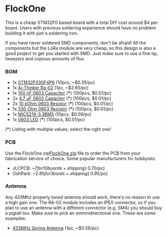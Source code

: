 FlockOne
========

This is a cheap STM32F0 based board with a total DIY cost
around $4 per board. Users with previous soldering experience
should have no problem building it with just a soldering iron.

If you have never soldered SMD components, don't be afraid! All
the components but the LoRa module are very cheap, so this design
is also a good project to get you started with SMD. Just make sure
to use a fine tip, tweezers and copious amounts of flux.

### BOM

- 1x [STM32F030F4P6](1) (10pcs, ~$0.35/pc)
- 1x [Ai-Thinker Ra-02](2) (1pc, ~$2.65/pc)
- 1x [100 nF 0603 Capacitor](3) (**\***) (100pcs, $0.01/pc)
- 2x [4.7 uF 0603 Capacitor](3) (**\***) (100pcs, $0.01/pc)
- 2x [10 kOhm 0603 Resistor](4) (**\***) (100pcs, $0.01/pc)
- 1x [330 Ohm 0603 Resistor](4) (**\***) (100pcs, $0.01/pc)
- 1x [MIC5219-3.3BM5](5) (10pcs, $0.09/pc)
- 1x [0603 LED](6) (**\***) (100pcs, $0.01/pc)

(**\***) Listing with multiple values, select the right one!

### PCB

Use the FlockOne.zip[FlockOne.zip] file to order the PCB from your
fabrication service of choice. Some popular manufacturers for
hobbyists:

- JLCPCB: ~$7 for 10 boards + shipping (~$0.70/pc)
- OshPark: ~$2.85 for 3 bords + shipping (~$0.95/pc)

### Antenna

Any 433Mhz properly tuned antenna should work, there's no reason
to use a high gain one. The RA-02 module includes an IPEX 
connector, so if you plan to use an antenna with a different 
connector (e.g. SMA) you should buy a pigtail too. Make sure to 
pick an ommnidirectional one. These are some examples:

- [433MHz Spring Antenna](ant1) (1pc, ~$0.58/pc)


[1]: http://s.click.aliexpress.com/e/bBTYCsGo
[2]: http://s.click.aliexpress.com/e/YACp66M
[3]: http://s.click.aliexpress.com/e/ljKo0PW
[4]: http://s.click.aliexpress.com/e/jFzlBWo
[5]: http://s.click.aliexpress.com/e/bK4Lefbi
[6]: http://s.click.aliexpress.com/e/bfQQhzdW
[FlockOne.zip]: FlockOne/gerbers/FlockOne.zip
[ant1]: https://www.aliexpress.com/item/433MHz-spring-antenna-3dBi-wireless-module-digital-transmit-antenna-IPEX-U-FL-interface-for-Rola-Module/32904294792.html
